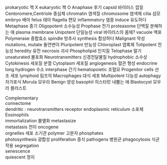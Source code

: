 prokaryotic 핵 X
eukaryotic 핵 O
Anaphase  후기
capsid  바이러스 껍질
Centoromere,Centriole  중심체
chromatin 염색질
chromosome  염색체
cilia  섬모
embryo  배아
fetus  태아
flagella  편모
inflammatory  염증
induce  유도하다
Metaphase  중기
Oligopotent  소수능성
Prophase  전기
proteasome  단백질 분해하는 애
plasma membrane
Unipotent  단일능성
viral 바이러스의 몸체?
vacuole  액포
Polymerase  중합효소
spindle  방추사
synthesis  합성하다
Malignant  악성
mutations, mutate  돌연변이
Pluripotent  만능성
Chloroplast  엽록체
Totipotent  전능성
heredity 유전
necrosis  괴사
Phospholipid  인지질
Telophase 말기
unsaturated  불포화
Neurotransmitters  신경전달물질
hydrophobic 소수성
Cytokinesis  세포질 분열
Cytoplasm  세포질
angiogenesis 혈관 형성
endocrine  long
hydrogen 수소
interphase 간기
hematopoietic  조혈모
Progenitor cells  선조 세포
lymphoid 림프의
Macrophages 대식 세포
Multipotent  다능성
autophagy  자가포식
Morula  모우라 
Benign  양성
basophil  히스타민 내뿜는 애
Blastocyst  모우라 블라스트






Complementary  
connectome  
dendritic : neurotransmitters receptor
endoplasmic reticulum  소포체
Eosinophils  
immortalization 불멸화
metastasize  
metastasis 전이
oncogene  
orgnelles 세포 소기관
polymer 고분자
phosphates  
photosynthesis 광합성
proliferation 증식
pathogens 병원균
phagocytosis 식균 작용
segregation  
senescence  
quiescent 정지